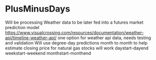 # PlusMinusDays
Will be processing Weather data to be later fed into a futures market prediction model
https://www.visualcrossing.com/resources/documentation/weather-api/timeline-weather-api/
one option for weather api data, needs testing and validation
Will use degree-day predictions month to month to help estimate closing price for natural gas stocks
will work daystart-dayend weekstart-weekend monthstart-monthend
